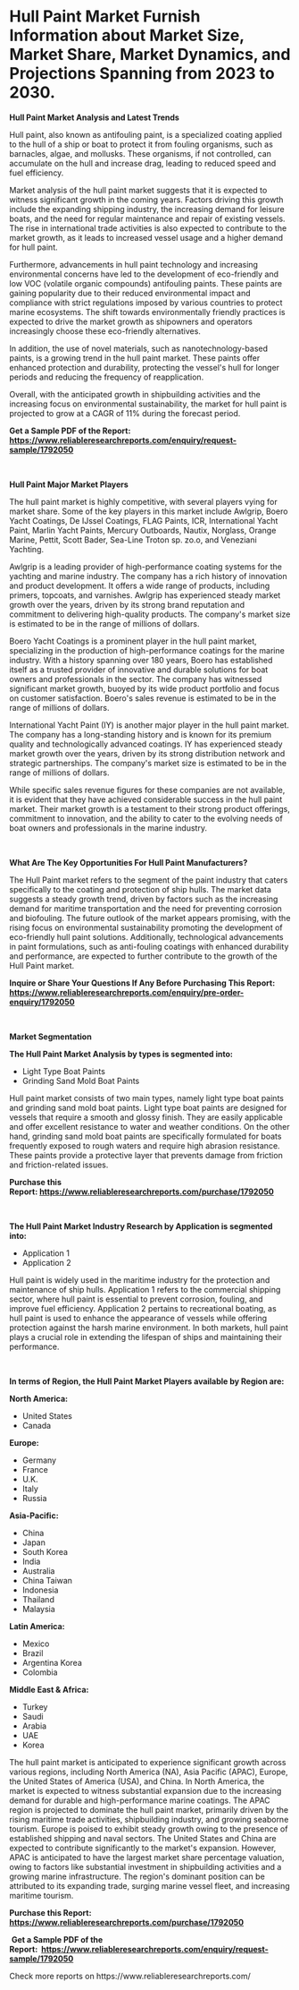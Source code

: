 <p><h1>Hull Paint Market Furnish Information about Market Size, Market Share, Market Dynamics, and Projections Spanning from 2023 to 2030.</h1></p><p><strong>Hull Paint Market Analysis and Latest Trends</strong></p>
<p><p>Hull paint, also known as antifouling paint, is a specialized coating applied to the hull of a ship or boat to protect it from fouling organisms, such as barnacles, algae, and mollusks. These organisms, if not controlled, can accumulate on the hull and increase drag, leading to reduced speed and fuel efficiency.</p><p>Market analysis of the hull paint market suggests that it is expected to witness significant growth in the coming years. Factors driving this growth include the expanding shipping industry, the increasing demand for leisure boats, and the need for regular maintenance and repair of existing vessels. The rise in international trade activities is also expected to contribute to the market growth, as it leads to increased vessel usage and a higher demand for hull paint.</p><p>Furthermore, advancements in hull paint technology and increasing environmental concerns have led to the development of eco-friendly and low VOC (volatile organic compounds) antifouling paints. These paints are gaining popularity due to their reduced environmental impact and compliance with strict regulations imposed by various countries to protect marine ecosystems. The shift towards environmentally friendly practices is expected to drive the market growth as shipowners and operators increasingly choose these eco-friendly alternatives.</p><p>In addition, the use of novel materials, such as nanotechnology-based paints, is a growing trend in the hull paint market. These paints offer enhanced protection and durability, protecting the vessel's hull for longer periods and reducing the frequency of reapplication.</p><p>Overall, with the anticipated growth in shipbuilding activities and the increasing focus on environmental sustainability, the market for hull paint is projected to grow at a CAGR of 11% during the forecast period.</p></p>
<p><strong>Get a Sample PDF of the Report:&nbsp; <a href="https://www.reliableresearchreports.com/enquiry/request-sample/1792050">https://www.reliableresearchreports.com/enquiry/request-sample/1792050</a></strong></p>
<p>&nbsp;</p>
<p><strong>Hull Paint Major Market Players</strong></p>
<p><p>The hull paint market is highly competitive, with several players vying for market share. Some of the key players in this market include Awlgrip, Boero Yacht Coatings, De IJssel Coatings, FLAG Paints, ICR, International Yacht Paint, Marlin Yacht Paints, Mercury Outboards, Nautix, Norglass, Orange Marine, Pettit, Scott Bader, Sea-Line Troton sp. zo.o, and Veneziani Yachting. </p><p>Awlgrip is a leading provider of high-performance coating systems for the yachting and marine industry. The company has a rich history of innovation and product development. It offers a wide range of products, including primers, topcoats, and varnishes. Awlgrip has experienced steady market growth over the years, driven by its strong brand reputation and commitment to delivering high-quality products. The company's market size is estimated to be in the range of millions of dollars.</p><p>Boero Yacht Coatings is a prominent player in the hull paint market, specializing in the production of high-performance coatings for the marine industry. With a history spanning over 180 years, Boero has established itself as a trusted provider of innovative and durable solutions for boat owners and professionals in the sector. The company has witnessed significant market growth, buoyed by its wide product portfolio and focus on customer satisfaction. Boero's sales revenue is estimated to be in the range of millions of dollars.</p><p>International Yacht Paint (IY) is another major player in the hull paint market. The company has a long-standing history and is known for its premium quality and technologically advanced coatings. IY has experienced steady market growth over the years, driven by its strong distribution network and strategic partnerships. The company's market size is estimated to be in the range of millions of dollars.</p><p>While specific sales revenue figures for these companies are not available, it is evident that they have achieved considerable success in the hull paint market. Their market growth is a testament to their strong product offerings, commitment to innovation, and the ability to cater to the evolving needs of boat owners and professionals in the marine industry.</p></p>
<p>&nbsp;</p>
<p><strong>What Are The Key Opportunities For Hull Paint Manufacturers?</strong></p>
<p><p>The Hull Paint market refers to the segment of the paint industry that caters specifically to the coating and protection of ship hulls. The market data suggests a steady growth trend, driven by factors such as the increasing demand for maritime transportation and the need for preventing corrosion and biofouling. The future outlook of the market appears promising, with the rising focus on environmental sustainability promoting the development of eco-friendly hull paint solutions. Additionally, technological advancements in paint formulations, such as anti-fouling coatings with enhanced durability and performance, are expected to further contribute to the growth of the Hull Paint market.</p></p>
<p><strong>Inquire or Share Your Questions If Any Before Purchasing This Report: <a href="https://www.reliableresearchreports.com/enquiry/pre-order-enquiry/1792050">https://www.reliableresearchreports.com/enquiry/pre-order-enquiry/1792050</a></strong></p>
<p>&nbsp;</p>
<p><strong>Market Segmentation</strong></p>
<p><strong>The Hull Paint Market Analysis by types is segmented into:</strong></p>
<p><ul><li>Light Type Boat Paints</li><li>Grinding Sand Mold Boat Paints</li></ul></p>
<p><p>Hull paint market consists of two main types, namely light type boat paints and grinding sand mold boat paints. Light type boat paints are designed for vessels that require a smooth and glossy finish. They are easily applicable and offer excellent resistance to water and weather conditions. On the other hand, grinding sand mold boat paints are specifically formulated for boats frequently exposed to rough waters and require high abrasion resistance. These paints provide a protective layer that prevents damage from friction and friction-related issues.</p></p>
<p><strong>Purchase this Report:&nbsp;<a href="https://www.reliableresearchreports.com/purchase/1792050">https://www.reliableresearchreports.com/purchase/1792050</a></strong></p>
<p>&nbsp;</p>
<p><strong>The Hull Paint Market Industry Research by Application is segmented into:</strong></p>
<p><ul><li>Application 1</li><li>Application 2</li></ul></p>
<p><p>Hull paint is widely used in the maritime industry for the protection and maintenance of ship hulls. Application 1 refers to the commercial shipping sector, where hull paint is essential to prevent corrosion, fouling, and improve fuel efficiency. Application 2 pertains to recreational boating, as hull paint is used to enhance the appearance of vessels while offering protection against the harsh marine environment. In both markets, hull paint plays a crucial role in extending the lifespan of ships and maintaining their performance.</p></p>
<p>&nbsp;</p>
<p><strong>In terms of Region, the Hull Paint Market Players available by Region are:</strong></p>
<p>
    <p> <strong> North America: </strong>
        <ul>
            <li>United States</li>
            <li>Canada</li>
        </ul>
        </p> 
    <p> <strong> Europe: </strong>
        <ul>
            <li>Germany</li>
            <li>France</li>
            <li>U.K.</li>
            <li>Italy</li>
            <li>Russia</li>
        </ul>
        </p> 
    <p> <strong> Asia-Pacific: </strong>
        <ul>
            <li>China</li>
            <li>Japan</li>
            <li>South Korea</li>
            <li>India</li>
            <li>Australia</li>
            <li>China Taiwan</li>
            <li>Indonesia</li>
            <li>Thailand</li>
            <li>Malaysia</li>
        </ul>
        </p> 
    <p> <strong> Latin America: </strong>
        <ul>
            <li>Mexico</li>
            <li>Brazil</li>
            <li>Argentina Korea</li>
            <li>Colombia</li>
        </ul>
        </p> 
    <p> <strong> Middle East & Africa: </strong>
        <ul>
            <li>Turkey</li>
            <li>Saudi</li>
            <li>Arabia</li>
            <li>UAE</li>
            <li>Korea</li>
        </ul>
    </p>
    </p>
<p><p>The hull paint market is anticipated to experience significant growth across various regions, including North America (NA), Asia Pacific (APAC), Europe, the United States of America (USA), and China. In North America, the market is expected to witness substantial expansion due to the increasing demand for durable and high-performance marine coatings. The APAC region is projected to dominate the hull paint market, primarily driven by the rising maritime trade activities, shipbuilding industry, and growing seaborne tourism. Europe is poised to exhibit steady growth owing to the presence of established shipping and naval sectors. The United States and China are expected to contribute significantly to the market's expansion. However, APAC is anticipated to have the largest market share percentage valuation, owing to factors like substantial investment in shipbuilding activities and a growing marine infrastructure. The region's dominant position can be attributed to its expanding trade, surging marine vessel fleet, and increasing maritime tourism.</p></p>
<p><strong>Purchase this Report: <a href="https://www.reliableresearchreports.com/purchase/1792050">https://www.reliableresearchreports.com/purchase/1792050</a></strong></p>
<p>&nbsp;<strong>Get a Sample PDF of the Report:&nbsp;&nbsp;<a href="https://www.reliableresearchreports.com/enquiry/request-sample/1792050">https://www.reliableresearchreports.com/enquiry/request-sample/1792050</a></strong></p>
<p><strong></strong></p>
<p>Check more reports on https://www.reliableresearchreports.com/</p>